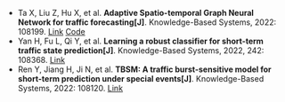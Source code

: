 * Ta X, Liu Z, Hu X, et al. <b>Adaptive Spatio-temporal Graph Neural Network for traffic forecasting[J]</b>. Knowledge-Based Systems, 2022: 108199. [Link](https://www.sciencedirect.com/science/article/pii/S0950705122000508) [Code](https://github.com/LiuZH-19/Ada-STNet)
* Yan H, Fu L, Qi Y, et al. <b>Learning a robust classifier for short-term traffic state prediction[J]</b>. Knowledge-Based Systems, 2022, 242: 108368. [Link](https://www.sciencedirect.com/science/article/pii/S0950705122001393)
* Ren Y, Jiang H, Ji N, et al. <b>TBSM: A traffic burst-sensitive model for short-term prediction under special events[J]</b>. Knowledge-Based Systems, 2022: 108120. [Link](https://www.sciencedirect.com/science/article/pii/S0950705122000028)